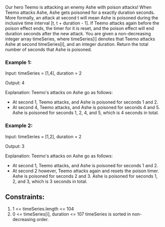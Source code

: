 Our hero Teemo is attacking an enemy Ashe with poison attacks! When Teemo attacks Ashe, Ashe gets poisoned for a exactly duration seconds. More formally, an attack at second t will mean Ashe is poisoned during the inclusive time interval [t, t + duration - 1]. If Teemo attacks again before the poison effect ends, the timer for it is reset, and the poison effect will end duration seconds after the new attack.
You are given a non-decreasing integer array timeSeries, where timeSeries[i] denotes that Teemo attacks Ashe at second timeSeries[i], and an integer duration.
Return the total number of seconds that Ashe is poisoned.

### Example 1:

Input: timeSeries = [1,4], duration = 2

Output: 4

Explanation: Teemo's attacks on Ashe go as follows:
- At second 1, Teemo attacks, and Ashe is poisoned for seconds 1 and 2.
- At second 4, Teemo attacks, and Ashe is poisoned for seconds 4 and 5.
Ashe is poisoned for seconds 1, 2, 4, and 5, which is 4 seconds in total.

### Example 2:

Input: timeSeries = [1,2], duration = 2

Output: 3

Explanation: Teemo's attacks on Ashe go as follows:
- At second 1, Teemo attacks, and Ashe is poisoned for seconds 1 and 2.
- At second 2 however, Teemo attacks again and resets the poison timer. Ashe is poisoned for seconds 2 and 3.
Ashe is poisoned for seconds 1, 2, and 3, which is 3 seconds in total.
 
## Constraints:
1. 1 <= timeSeries.length <= 104
2. 0 <= timeSeries[i], duration <= 107
timeSeries is sorted in non-decreasing order.
